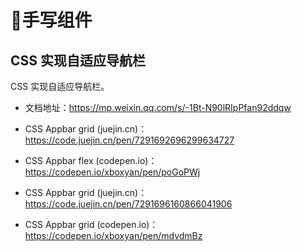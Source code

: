 # 🦀手写组件

## CSS 实现自适应导航栏

CSS 实现自适应导航栏。

- 文档地址：https://mp.weixin.qq.com/s/-1Bt-N90lRIpPfan92ddqw

- CSS Appbar grid (juejin.cn)： https://code.juejin.cn/pen/7291692696299634727

- CSS Appbar flex (codepen.io)： https://codepen.io/xboxyan/pen/poGoPWj

- CSS Appbar grid (juejin.cn)： https://code.juejin.cn/pen/7291696160866041906

- CSS Appbar grid (codepen.io)： https://codepen.io/xboxyan/pen/mdvdmBz